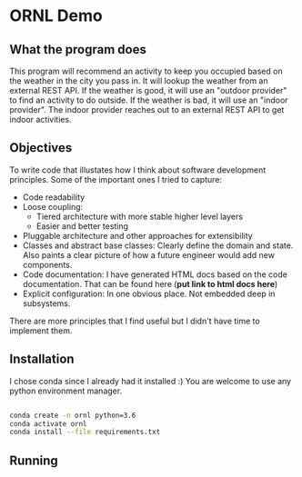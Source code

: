# ORNL Demo

## What the program does
This program will recommend an activity to keep you occupied based on the weather in the city you pass in.  It will lookup the weather from an external REST API.  If the weather is good, it will use an "outdoor provider" to find an activity to do outside.  If the weather is bad, it will use an "indoor provider".  The indoor provider reaches out to an external REST API to get indoor activities.

## Objectives
To write code that illustates how I think about software development principles.  Some of the important ones I tried to capture:

* Code readability
* Loose coupling:
    * Tiered architecture with more stable higher level layers
    * Easier and better testing
* Pluggable architecture and other approaches for extensibility
* Classes and abstract base classes: Clearly define the domain and state.  Also paints a clear picture of how a future engineer would add new components.
* Code documentation: I have generated HTML docs based on the code documentation.  That can be found here (**put link to html docs here**)
* Explicit configuration: In one obvious place.  Not embedded deep in subsystems.


There are more principles that I find useful but I didn't have time to implement them.

## Installation
I chose conda since I already had it installed :) You are welcome to use any python environment manager.
```bash

conda create -n ornl python=3.6
conda activate ornl
conda install --file requirements.txt
```

## Running
```bash

```